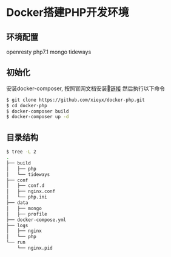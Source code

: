 # Docker搭建PHP开发环境

## 环境配置
openresty
php7.1
mongo
tideways

## 初始化
安装docker-composer, 按照官网文档安装🔗[链接](https://docs.docker.com/compose/install/)
然后执行以下命令
```sh
$ git clone https://github.com/xieyx/docker-php.git
$ cd docker-php
$ docker-composer build
$ docker-composer up -d
```

## 目录结构
```sh
$ tree -L 2
.
├── build
│   ├── php
│   └── tideways
├── conf
│   ├── conf.d
│   ├── nginx.conf
│   └── php.ini
├── data
│   ├── mongo
│   ├── profile
├── docker-compose.yml
├── logs
│   ├── nginx
│   └── php
└── run
    └── nginx.pid
```
